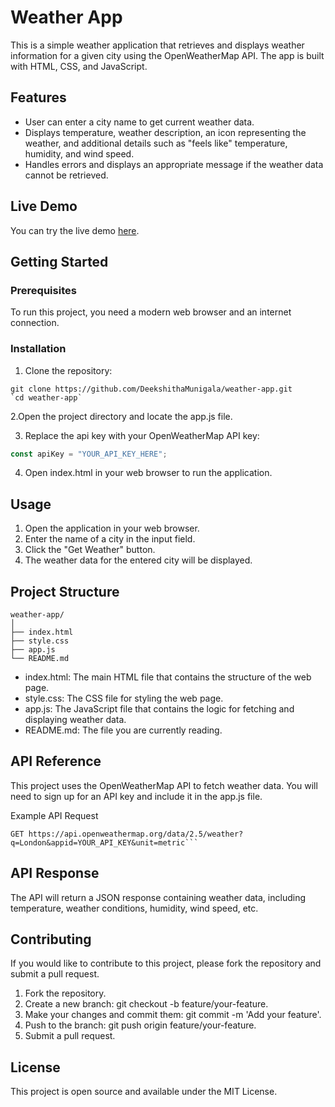 # Weather App
This is a simple weather application that retrieves and displays weather information for a given city using the OpenWeatherMap API. The app is built with HTML, CSS, and JavaScript.

## Features
* User can enter a city name to get current weather data.
* Displays temperature, weather description, an icon representing the weather, and additional details such as "feels like" temperature, humidity, and wind speed.
* Handles errors and displays an appropriate message if the weather data cannot be retrieved.

## Live Demo
You can try the live demo [here]().

## Getting Started
### Prerequisites
To run this project, you need a modern web browser and an internet connection.

### Installation
1. Clone the repository:

```
git clone https://github.com/DeekshithaMunigala/weather-app.git
`cd weather-app`
```

2.Open the project directory and locate the app.js file.

3. Replace the api key with your OpenWeatherMap API key:
```javascript
const apiKey = "YOUR_API_KEY_HERE";
```
4. Open index.html in your web browser to run the application.

## Usage
1. Open the application in your web browser.
2. Enter the name of a city in the input field.
3. Click the "Get Weather" button.
4. The weather data for the entered city will be displayed.

## Project Structure
```plaintext
weather-app/
│
├── index.html
├── style.css
├── app.js
└── README.md
```
* index.html: The main HTML file that contains the structure of the web page.
* style.css: The CSS file for styling the web page.
* app.js: The JavaScript file that contains the logic for fetching and displaying weather data.
* README.md: The file you are currently reading.


## API Reference
This project uses the OpenWeatherMap API to fetch weather data. You will need to sign up for an API key and include it in the app.js file.

Example API Request
```http
GET https://api.openweathermap.org/data/2.5/weather?q=London&appid=YOUR_API_KEY&unit=metric```
```

## API Response
The API will return a JSON response containing weather data, including temperature, weather conditions, humidity, wind speed, etc.

## Contributing
If you would like to contribute to this project, please fork the repository and submit a pull request.

1. Fork the repository.
2. Create a new branch: git checkout -b feature/your-feature.
3. Make your changes and commit them: git commit -m 'Add your feature'.
4. Push to the branch: git push origin feature/your-feature.
5. Submit a pull request.

## License
This project is open source and available under the MIT License.
